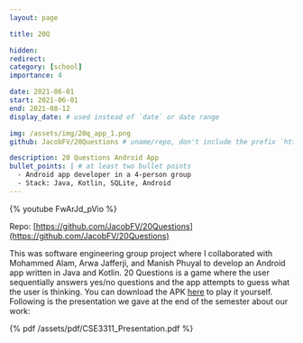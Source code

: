 ```yaml
---
layout: page

title: 20Q

hidden:
redirect:
category: [school]
importance: 4

date: 2021-06-01
start: 2021-06-01
end: 2021-08-12
display_date: # used instead of `date` or date range

img: /assets/img/20q_app_1.png
github: JacobFV/20Questions # uname/repo, don't include the prefix `https://github.com/`

description: 20 Questions Android App
bullet_points: | # at least two bullet points
  - Android app developer in a 4-person group
  - Stack: Java, Kotlin, SQLite, Android
---
```


{% youtube FwArJd_pVio %}

Repo: [https://github.com/JacobFV/20Questions](https://github.com/JacobFV/20Questions)

This was software engineering group project where I collaborated with Mohammed Alam, Arwa Jafferji, and Manish Phuyal to develop an Android app written in Java and Kotlin. 20 Questions is a game where the user sequentially answers yes/no questions and the app attempts to guess what the user is thinking. You can download the APK [here](https://github.com/JacobFV/20Questions/blob/main/app/build/outputs/apk/debug/app-debug.apk) to play it yourself. Following is the presentation we gave at the end of the semester about our work:

{% pdf /assets/pdf/CSE3311_Presentation.pdf %}
